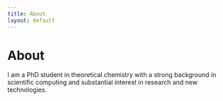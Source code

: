 ```yaml
---
title: About
layout: default
---
```


# About

I am a PhD student in theoretical chemistry with a strong background in scientific computing and substantial interest in
research and new technologies.
